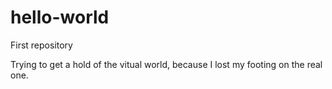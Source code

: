 # hello-world
First repository

Trying to get a hold of the vitual world, because I lost my footing on the real one.
